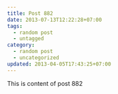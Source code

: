 ```yaml
---
title: Post 882
date: 2013-07-13T12:22:28+07:00
tags:
  - random post
  - untagged
category:
  - random post
  - uncategorized
updated: 2013-04-05T17:43:25+07:00
---
```

This is content of post 882